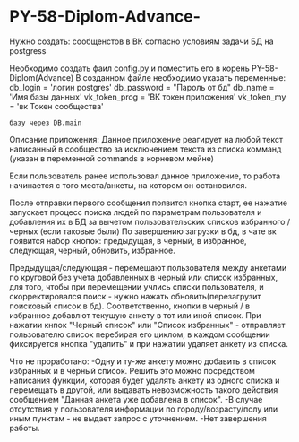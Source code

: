 # PY-58-Diplom-Advance-

Нужно создать:
    сообщенстов в ВК согласно условиям задачи
    БД на postgress

Необходимо создать фаил config.py и поместить его в корень PY-58-Diplom(Advance)
В созданном файле необходимо указать переменные:
    db_login = 'логин postgres'
    db_password = "Пароль от бд"
    db_name = 'Имя базы данных'
    vk_token_prog = 'ВК токен приложения'
    vk_token_my = 'вк Токен сообщества'


    базу через DB.main 

Описание приложения:
Данное приложение реагирует на любой текст написанный в сообщество за исключением текста из списка комманд (указан в переменной 
commands в корневом мейне)

Если пользователь ранее использовал данное приложение, то работа начинается с того места/анкеты, на котором он остановился.

После отправки первого сообщения появится кнопка старт, ее нажатие запускает процесс поиска людей по параметрам
пользователя и добавления их в БД за вычетом пользовательских списков избранного / черных (если таковые были)
По завершению загрузки в бд, в чате вк появится набор кнопок: предыдущая, в черный, в избранное, следующая, черный, 
обновить, избранное.

Предыдущая/следующая - перемещают пользователя между анкетами по круговой без учета добавленных в черный или список избранных,
для того, чтобы при перемещении учлись списки пользователя, и скорректировался поиск - нужно нажать обновить(перезагрузит
поисковый список в бд). 
Соответственно, кнопки в черный / в избранное добавлют текущую анкету в тот или иной список. 
При нажатии кнпок "Черный список" или "Список избранных" - отправляет пользователю список перебирая его циклом,
в каждом сообщении фиксируется кнопка "удалить" и при нажатии удаляет анкету из списка.

Что не проработано:
    -Одну и ту-же анкету можно добавить в список избранных и в черный список. Решить это можно посредством написания функции,
которая будет удалять анкету из одного списка и перемещать в другой, или выдавать невозможность такого действия сообщением
"Данная анкета уже добавлена в список".
    -В случае отсутствия у пользователя информации по городу/возрасту/полу или иным пунктам - не выдает запрос с уточнением.
    -Нет завершения работы.
    
